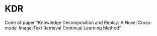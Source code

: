 # KDR
Code of paper “Knowledge Decomposition and Replay: A Novel Cross-modal Image-Text Retrieval Continual Learning Method”

